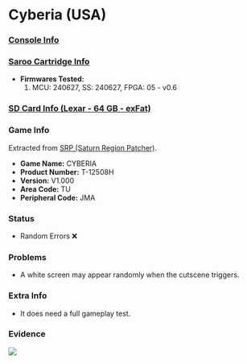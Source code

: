 # Cyberia (USA)

### [Console Info](../../../../Info/Consoles/VA13/README.md)

### [Saroo Cartridge Info](../../../../Info/Cartridges/RetroGameParadiseStore/1.32F/README.md)

- <b>Firmwares Tested:</b>
  1. MCU: 240627, SS: 240627, FPGA: 05 - v0.6

### [SD Card Info (Lexar - 64 GB - exFat)](../../../../Info/SdCards/Lexar/64GB/exfat/README.md)

### Game Info

Extracted from [SRP (Saturn Region Patcher)](https://segaxtreme.net/resources/saturn-region-patcher.81/download).

- <b>Game Name:</b> CYBERIA
- <b>Product Number:</b> T-12508H
- <b>Version:</b> V1.000
- <b>Area Code:</b> TU
- <b>Peripheral Code:</b> JMA

### Status

- Random Errors :x:

### Problems

- A white screen may appear randomly when the cutscene triggers.

### Extra Info

- It does need a full gameplay test.

### Evidence

[![](https://img.youtube.com/vi/aiN_zaYM2Ro/0.jpg)](https://www.youtube.com/watch?v=aiN_zaYM2Ro)
